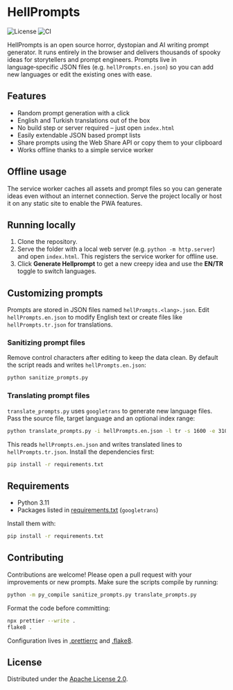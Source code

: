 # HellPrompts

![License](https://img.shields.io/github/license/ianstormtaylor/slate)
![CI](https://github.com/yourusername/hellprompts/actions/workflows/ci.yml/badge.svg)

HellPrompts is an open source horror, dystopian and AI writing prompt generator. It runs entirely in the browser and delivers thousands of spooky ideas for storytellers and prompt engineers. Prompts live in language‑specific JSON files (e.g. `hellPrompts.en.json`) so you can add new languages or edit the existing ones with ease.

## Features

- Random prompt generation with a click
- English and Turkish translations out of the box
- No build step or server required – just open `index.html`
- Easily extendable JSON based prompt lists
- Share prompts using the Web Share API or copy them to your clipboard
- Works offline thanks to a simple service worker

## Offline usage

The service worker caches all assets and prompt files so you can generate ideas even without an internet connection. Serve the project locally or host it on any static site to enable the PWA features.


## Running locally

1. Clone the repository.
2. Serve the folder with a local web server (e.g. `python -m http.server`) and open `index.html`. This registers the service worker for offline use.
3. Click **Generate Hellprompt** to get a new creepy idea and use the **EN/TR** toggle to switch languages.

## Customizing prompts

Prompts are stored in JSON files named `hellPrompts.<lang>.json`. Edit `hellPrompts.en.json` to modify English text or create files like `hellPrompts.tr.json` for translations.

### Sanitizing prompt files

Remove control characters after editing to keep the data clean. By default the
script reads and writes `hellPrompts.en.json`:

```bash
python sanitize_prompts.py
```

### Translating prompt files

`translate_prompts.py` uses `googletrans` to generate new language files. Pass
the source file, target language and an optional index range:

```bash
python translate_prompts.py -i hellPrompts.en.json -l tr -s 1600 -e 3100
```

This reads `hellPrompts.en.json` and writes translated lines to
`hellPrompts.tr.json`.
Install the dependencies first:

```bash
pip install -r requirements.txt
```

## Requirements

- Python 3.11
- Packages listed in [requirements.txt](requirements.txt) (`googletrans`)

Install them with:

```bash
pip install -r requirements.txt
```

## Contributing

Contributions are welcome! Please open a pull request with your improvements or new prompts. Make sure the scripts compile by running:

```bash
python -m py_compile sanitize_prompts.py translate_prompts.py
```

Format the code before committing:

```bash
npx prettier --write .
flake8 .
```
Configuration lives in [.prettierrc](.prettierrc) and [.flake8](.flake8).

## License

Distributed under the [Apache License 2.0](LICENSE).
<!-- keywords: horror prompts, ai prompt generator, creative writing, dystopian prompts, open source -->
